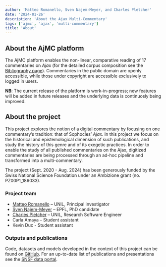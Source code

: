 ```yaml
---
author: 'Matteo Romanello, Sven Najem-Meyer, and Charles Pletcher'
date: '2024-01-26'
description: 'About the Ajax Multi-Commentary'
tags: ['ajmc', 'ajax', 'multi-commentary']
title: 'About'
---
```


## About the AjMC platform

The AjMC platform enables the non-linear, comparative reading of 17 commentaries on _Ajax_ (for the detailed corpus composition see the [Bibliography page](/bibliography)). Commentaries in the public domain are openly accessible, while those under copyright are accessible exclusively to logged in users.

**NB**: The current release of the platform is work-in-progress; new features will be added in future releases and the underlying data is continuosly being improved.

## About the project

This project explores the notion of a digital commentary by focusing on one commentary’s tradition: that of Sophocles’ _Ajax_. In this project we focus on the historical and epistemological dimension of such publications, and study the history of this genre and of its exegetic practices. In order to enable the study of all published commentaries on the Ajax, digitized commentaries are being processed through an ad-hoc pipeline and transformed into a multi-commentary.

The project (Sept. 2020 - Aug. 2024) has been generously funded by the Swiss National Science Foundation under an Ambizione grant (no. PZ00P1_186033).

### Project team

- [Matteo Romanello](https://orcid.org/0000-0002-7406-6286) – UNIL, Principal investigator
- [Sven Najem-Meyer](https://people.epfl.ch/sven.najem-meyer) – EPFL, PhD candidate
- [Charles Pletcher](https://plet.ch/) – UNIL, Research Software Engineer
- Carla Amaya – Student assistant
- Kevin Duc - Student assistant

### Outputs and publications

Code, datasets and models developed in the context of this project can be found on [GitHub](http://github.com/ajaxMultiCommentary/).
For an up-to-date list of publications and presentations see the [SNSF data portal](https://data.snf.ch/grants/grant/186033).

